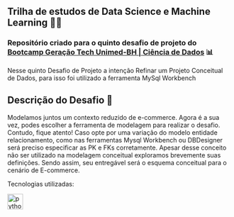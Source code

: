 
## Trilha de estudos de Data Science e Machine Learning :woman_technologist:
### Repositório criado para o quinto desafio de projeto do [Bootcamp Geração Tech Unimed-BH | Ciência de Dados](https://web.dio.me/track/geracao-tech-unimed-bh-ciencia-de-dados/) :bar_chart:

Nesse quinto Desafio de Projeto a intenção Refinar um Projeto Conceitual de Dados, para isso foi utilizado a ferramenta MySql Workbench


## Descrição do Desafio :punch:

Modelamos juntos um contexto reduzido de e-commerce. Agora é a sua vez, podes escolher a ferramenta de modelagem para realizar o desafio. Contudo, fique atento! Caso opte por uma variação do modelo entidade relacionamento, como nas ferramentas Mysql Workbench ou DBDesigner será preciso especificar as PK e FKs corretamente. Apesar desse conceito não ser utilizado na modelagem conceitual exploramos brevemente suas definições. Sendo assim, seu entregável será o esquema conceitual para o cenário de E-commerce.

Tecnologias utilizadas:

<img align="left" alt="python" width="35px" src="https://cdn.jsdelivr.net/gh/devicons/devicon/icons/mysql/mysql-original.svg" />
